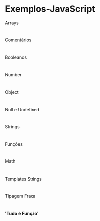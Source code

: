 # Exemplos-JavaScript
Arrays
#
Comentários
#
Booleanos
#
Number
#
Object
#
Null e Undefined
#
Strings
#
Funções
#
Math
#
Templates Strings
#
Tipagem Fraca
#
#### 'Tudo é Função'
